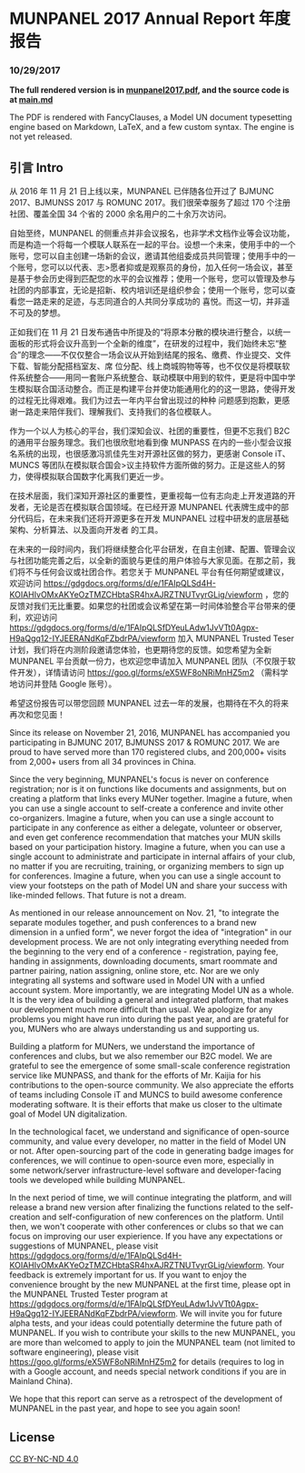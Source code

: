 # MUNPANEL 2017 Annual Report 年度报告
### 10/29/2017

**The full rendered version is in [munpanel2017.pdf](munpanel2017.pdf), and the source code is at [main.md](main.md)**

The PDF is rendered with FancyClauses, a Model UN document typesetting engine based on Markdown, LaTeX, and a few custom syntax. The engine is not yet released.

## 引言 Intro

从 2016 年 11 月 21 日上线以来，MUNPANEL 已伴随各位开过了 BJMUNC 2017、BJMUNSS 2017 与 ROMUNC 2017。我们很荣幸服务了超过 170 个注册社团、覆盖全国 34 个省的 2000 余名用户的二十余万次访问。

自始至终，MUNPANEL 的侧重点并非会议报名，也非学术文档作业等会议功能，而是构造一个将每一个模联人联系在一起的平台。设想一个未来，使用手中的一个账号，您可以自主创建一场新的会议，邀请其他组委成员共同管理；使用手中的一个账号，您可以以代表、志>愿者抑或是观察员的身份，加入任何一场会议，甚至是基于参会历史得到匹配您的水平的会议推荐；使用一个账号，您可以管理及参与社团的内部事宜，无论是招新、校内培训还是组织参会；使用一个账号，您可以查看您一路走来的足迹，与志同道合的人共同分享成功的
喜悦。而这一切，并非遥不可及的梦想。

正如我们在 11 月 21 日发布通告中所提及的“将原本分散的模块进行整合，以统一面板的形式将会议升高到一个全新的维度”，在研发的过程中，我们始终未忘“整合”的理念——不仅仅整合一场会议从开始到结尾的报名、缴费、作业提交、文件下载、智能分配搭档室友、席
位分配、线上商城购物等等，也不仅仅是将模联软件系统整合——用同一套账户系统整合、联动模联中用到的软件，更是将中国中学生模拟联合国活动整合。而正是构建平台并使功能通用化的的这一思路，使得开发的过程无比得艰难。我们为过去一年内平台曾出现过的种种
问题感到抱歉，更感谢一路走来陪伴我们、理解我们、支持我们的各位模联人。

作为一个以人为核心的平台，我们深知会议、社团的重要性，但更不忘我们 B2C 的通用平台服务理念。我们也很欣慰地看到像 MUNPASS 在内的一些小型会议报名系统的出现，也很感激冯凯佳先生对开源社区做的努力，更感谢 Console iT、MUNCS 等团队在模拟联合国会>议主持软件方面所做的努力。正是这些人的努力，使得模拟联合国数字化离我们更近一步。

在技术层面，我们深知开源社区的重要性，更重视每一位有志向走上开发道路的开发者，无论是否在模拟联合国领域。在已经开源 MUNPANEL 代表牌生成中的部分代码后，在未来我们还将开源更多在开发 MUNPANEL 过程中研发的底层基础架构、分析算法、以及面向开发者
的工具。

在未来的一段时间内，我们将继续整合化平台研发，在自主创建、配置、管理会议与社团功能完善之后，以全新的面貌与更佳的用户体验与大家见面。在那之前，我们将不与任何会议或社团合作。若您关于 MUNPANEL 平台有任何期望或建议，欢迎访问 https://gdgdocs.org/forms/d/e/1FAIpQLSd4H-KOIAHIvOMxAKYeOzTMZCHbtaSR4hxAJRZTNUTvyrGLig/viewform ，您的反馈对我们无比重要。如果您的社团或会议希望在第一时间体验整合平台带来的便利，欢迎访问 https://gdgdocs.org/forms/d/e/1FAIpQLSfDYeuLAdw1JvVTt0Agpx-H9aQgq12-IYJEERANdKqFZbdrPA/viewform 加入 MUNPANEL Trusted Teser 计划，我们将在内测阶段邀请您体验，也更期待您的反馈。如您希望为全新 MUNPANEL 平台贡献一份力，也欢迎您申请加入 MUNPANEL 团队（不仅限于软件开发），详情请访问 https://goo.gl/forms/eX5WF8oNRiMnHZ5m2 （需科学地访问并登陆 Google 账号）。

希望这份报告可以带您回顾 MUNPANEL 过去一年的发展，也期待在不久的将来再次和您见面！


Since its release on November 21, 2016, MUNPANEL has accompanied you participating in BJMUNC 2017, BJMUNSS 2017 \& ROMUNC 2017. We are proud to have served more than 170 registered clubs, and 200,000+ visits from 2,000+ users from all 34 provinces in China.

Since the very beginning, MUNPANEL's focus is never on conference registration; nor is it on functions like documents and assignments, but on creating a platform that links every MUNer together. Imagine a future, when you can use a single account to self-create a conference and invite other co-organizers. Imagine a future, when you can use a single account to participate in any conference as either a delegate, volunteer or observer, and even get conference recommendation that matches your MUN skills based on your participation history. Imagine a future, when you can use a single account to administrate and participate in internal affairs of your club, no matter if you are recruiting, training, or organizing members to sign up for conferences. Imagine a future, when you can use a single account to view your footsteps on the path of Model UN and share your success with like-minded fellows. That future is not a dream.

As mentioned in our release announcement on Nov. 21, "to integrate the separate modules together, and push conferences to a brand new dimension in a unfied form", we never forgot the idea of "integration" in our development process. We are not only integrating everything needed from the beginning to the very end of a conference - registration, paying fee, handing in assignments, downloading documents, smart roommate and partner pairing, nation assigning, online store, etc. Nor are we only integrating all systems and software used in Model UN with a unfied account system. More importantly, we are integrating Model UN as a whole. It is the very idea of building a general and integrated platform, that makes our development much more difficult than usual. We apologize for any problems you might have run into during the past year, and are grateful for you, MUNers who are always understanding us and supporting us.

Building a platform for MUNers, we understand the importance of conferences and clubs, but we also remember our B2C model. We are grateful to see the emergence of some small-scale conference registration service like MUNPASS, and thank for the efforts of Mr. Kaijia for his contributions to the open-source community. We also appreciate the efforts of teams including Console iT and MUNCS to build awesome conference moderating software. It is their efforts that make us closer to the ultimate goal of Model UN digitalization.

In the technological facet, we understand and significance of open-source community, and value every developer, no matter in the field of Model UN or not. After open-sourcing part of the code in generating badge images for conferences, we will continue to open-source even more, especially in some network/server infrastructure-level software and developer-facing tools we developed while building MUNPANEL.

In the next period of time, we will continue integrating the platform, and will release a brand new version after finalizing the functions related to the self-creation and self-configuration of new conferences on the platform. Until then, we won't cooperate with other conferences or clubs so that we can focus on improving our user expierience. If you have any expectations or suggestions of MUNPANEL, please visit https://gdgdocs.org/forms/d/e/1FAIpQLSd4H-KOIAHIvOMxAKYeOzTMZCHbtaSR4hxAJRZTNUTvyrGLig/viewform. Your feedback is extremely important for us. If you want to enjoy the convenience brought by the new MUNPANEL at the first time, please opt in the MUNPANEL Trusted Tester program at https://gdgdocs.org/forms/d/e/1FAIpQLSfDYeuLAdw1JvVTt0Agpx-H9aQgq12-IYJEERANdKqFZbdrPA/viewform. We will invite you for future alpha tests, and your ideas could potentially determine the future path of MUNPANEL. If you wish to contribute your skills to the new MUNPANEL, you are more than welcomed to apply to join the MUNPANEL team (not limited to software engineering), please visit https://goo.gl/forms/eX5WF8oNRiMnHZ5m2 for details (requires to log in with a Google account, and needs special network conditions if you are in Mainland China).

We hope that this report can serve as a retrospect of the development of MUNPANEL in the past year, and hope to see you again soon!

## License
[CC BY-NC-ND 4.0](LICENSE.md)
